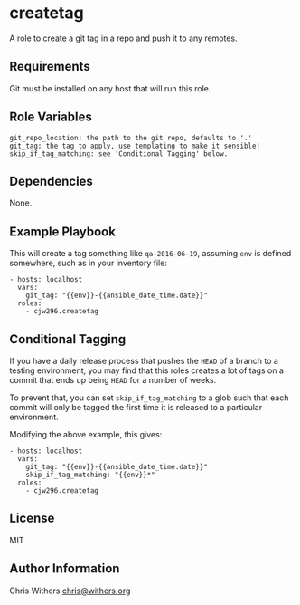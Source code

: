 createtag
=========

A role to create a git tag in a repo and push it to any remotes.

Requirements
------------

Git must be installed on any host that will run this role.

Role Variables
--------------

    git_repo_location: the path to the git repo, defaults to '.'
    git_tag: the tag to apply, use templating to make it sensible!
    skip_if_tag_matching: see 'Conditional Tagging' below.

Dependencies
------------

None.

Example Playbook
----------------

This will create a tag something like `qa-2016-06-19`, assuming `env` is 
defined somewhere, such as in your inventory file:

    - hosts: localhost
      vars:
        git_tag: "{{env}}-{{ansible_date_time.date}}"
      roles:
        - cjw296.createtag

Conditional Tagging
-------------------

If you have a daily release process that pushes the `HEAD` of a branch to
a testing environment, you may find that this roles creates a lot of tags
on a commit that ends up being `HEAD` for a number of weeks.

To prevent that, you can set `skip_if_tag_matching` to a glob such that
each commit will only be tagged the first time it is released to a particular
environment.

Modifying the above example, this gives:


    - hosts: localhost
      vars:
        git_tag: "{{env}}-{{ansible_date_time.date}}"
        skip_if_tag_matching: "{{env}}*"
      roles:
        - cjw296.createtag

License
-------

MIT

Author Information
------------------

Chris Withers <chris@withers.org>

